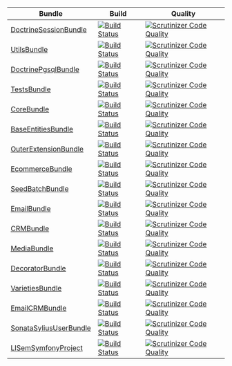 Bundle | Build | Quality |
------ | ----- | ------- |
[DoctrineSessionBundle](https://github.com/blast-project/DoctrineSessionBundle) | [![Build Status](https://scrutinizer-ci.com/g/blast-project/DoctrineSessionBundle/badges/build.png?b=master)](https://scrutinizer-ci.com/g/blast-project/DoctrineSessionBundle/build-status/master) | [![Scrutinizer Code Quality](https://scrutinizer-ci.com/g/blast-project/DoctrineSessionBundle/badges/quality-score.png?b=master)](https://scrutinizer-ci.com/g/blast-project/DoctrineSessionBundle/?branch=master) |
[UtilsBundle](https://github.com/blast-project/UtilsBundle) | [![Build Status](https://scrutinizer-ci.com/g/blast-project/UtilsBundle/badges/build.png?b=master)](https://scrutinizer-ci.com/g/blast-project/UtilsBundle/build-status/master) | [![Scrutinizer Code Quality](https://scrutinizer-ci.com/g/blast-project/UtilsBundle/badges/quality-score.png?b=master)](https://scrutinizer-ci.com/g/blast-project/UtilsBundle/?branch=master) |
[DoctrinePgsqlBundle](https://github.com/blast-project/DoctrinePgsqlBundle) | [![Build Status](https://scrutinizer-ci.com/g/blast-project/DoctrinePgsqlBundle/badges/build.png?b=master)](https://scrutinizer-ci.com/g/blast-project/DoctrinePgsqlBundle/build-status/master) | [![Scrutinizer Code Quality](https://scrutinizer-ci.com/g/blast-project/DoctrinePgsqlBundle/badges/quality-score.png?b=master)](https://scrutinizer-ci.com/g/blast-project/DoctrinePgsqlBundle/?branch=master) |
[TestsBundle](https://github.com/blast-project/TestsBundle) | [![Build Status](https://scrutinizer-ci.com/g/blast-project/TestsBundle/badges/build.png?b=master)](https://scrutinizer-ci.com/g/blast-project/TestsBundle/build-status/master) | [![Scrutinizer Code Quality](https://scrutinizer-ci.com/g/blast-project/TestsBundle/badges/quality-score.png?b=master)](https://scrutinizer-ci.com/g/blast-project/TestsBundle/?branch=master) |
[CoreBundle](https://github.com/blast-project/CoreBundle) | [![Build Status](https://scrutinizer-ci.com/g/blast-project/CoreBundle/badges/build.png?b=master)](https://scrutinizer-ci.com/g/blast-project/CoreBundle/build-status/master) | [![Scrutinizer Code Quality](https://scrutinizer-ci.com/g/blast-project/CoreBundle/badges/quality-score.png?b=master)](https://scrutinizer-ci.com/g/blast-project/CoreBundle/?branch=master) |
[BaseEntitiesBundle](https://github.com/blast-project/BaseEntitiesBundle) | [![Build Status](https://scrutinizer-ci.com/g/blast-project/BaseEntitiesBundle/badges/build.png?b=master)](https://scrutinizer-ci.com/g/blast-project/BaseEntitiesBundle/build-status/master) | [![Scrutinizer Code Quality](https://scrutinizer-ci.com/g/blast-project/BaseEntitiesBundle/badges/quality-score.png?b=master)](https://scrutinizer-ci.com/g/blast-project/BaseEntitiesBundle/?branch=master) |
[OuterExtensionBundle](https://github.com/blast-project/OuterExtensionBundle) | [![Build Status](https://scrutinizer-ci.com/g/blast-project/OuterExtensionBundle/badges/build.png?b=master)](https://scrutinizer-ci.com/g/blast-project/OuterExtensionBundle/build-status/master) | [![Scrutinizer Code Quality](https://scrutinizer-ci.com/g/blast-project/OuterExtensionBundle/badges/quality-score.png?b=master)](https://scrutinizer-ci.com/g/blast-project/OuterExtensionBundle/?branch=master) |
[EcommerceBundle](https://github.com/libre-informatique/EcommerceBundle) | [![Build Status](https://scrutinizer-ci.com/g/libre-informatique/EcommerceBundle/badges/build.png?b=master)](https://scrutinizer-ci.com/g/libre-informatique/EcommerceBundle/build-status/master) | [![Scrutinizer Code Quality](https://scrutinizer-ci.com/g/libre-informatique/EcommerceBundle/badges/quality-score.png?b=master)](https://scrutinizer-ci.com/g/libre-informatique/EcommerceBundle/?branch=master) |
[SeedBatchBundle](https://github.com/libre-informatique/SeedBatchBundle) | [![Build Status](https://scrutinizer-ci.com/g/libre-informatique/SeedBatchBundle/badges/build.png?b=master)](https://scrutinizer-ci.com/g/libre-informatique/SeedBatchBundle/build-status/master) | [![Scrutinizer Code Quality](https://scrutinizer-ci.com/g/libre-informatique/SeedBatchBundle/badges/quality-score.png?b=master)](https://scrutinizer-ci.com/g/libre-informatique/SeedBatchBundle/?branch=master) |
[EmailBundle](https://github.com/libre-informatique/EmailBundle) | [![Build Status](https://scrutinizer-ci.com/g/libre-informatique/EmailBundle/badges/build.png?b=master)](https://scrutinizer-ci.com/g/libre-informatique/EmailBundle/build-status/master) | [![Scrutinizer Code Quality](https://scrutinizer-ci.com/g/libre-informatique/EmailBundle/badges/quality-score.png?b=master)](https://scrutinizer-ci.com/g/libre-informatique/EmailBundle/?branch=master) |
[CRMBundle](https://github.com/libre-informatique/CRMBundle) | [![Build Status](https://scrutinizer-ci.com/g/libre-informatique/CRMBundle/badges/build.png?b=master)](https://scrutinizer-ci.com/g/libre-informatique/CRMBundle/build-status/master) | [![Scrutinizer Code Quality](https://scrutinizer-ci.com/g/libre-informatique/CRMBundle/badges/quality-score.png?b=master)](https://scrutinizer-ci.com/g/libre-informatique/CRMBundle/?branch=master) |
[MediaBundle](https://github.com/libre-informatique/MediaBundle) | [![Build Status](https://scrutinizer-ci.com/g/libre-informatique/MediaBundle/badges/build.png?b=master)](https://scrutinizer-ci.com/g/libre-informatique/MediaBundle/build-status/master) | [![Scrutinizer Code Quality](https://scrutinizer-ci.com/g/libre-informatique/MediaBundle/badges/quality-score.png?b=master)](https://scrutinizer-ci.com/g/libre-informatique/MediaBundle/?branch=master) |
[DecoratorBundle](https://github.com/libre-informatique/DecoratorBundle) | [![Build Status](https://scrutinizer-ci.com/g/libre-informatique/DecoratorBundle/badges/build.png?b=master)](https://scrutinizer-ci.com/g/libre-informatique/DecoratorBundle/build-status/master) | [![Scrutinizer Code Quality](https://scrutinizer-ci.com/g/libre-informatique/DecoratorBundle/badges/quality-score.png?b=master)](https://scrutinizer-ci.com/g/libre-informatique/DecoratorBundle/?branch=master) |
[VarietiesBundle](https://github.com/libre-informatique/VarietiesBundle) | [![Build Status](https://scrutinizer-ci.com/g/libre-informatique/VarietiesBundle/badges/build.png?b=master)](https://scrutinizer-ci.com/g/libre-informatique/VarietiesBundle/build-status/master) | [![Scrutinizer Code Quality](https://scrutinizer-ci.com/g/libre-informatique/VarietiesBundle/badges/quality-score.png?b=master)](https://scrutinizer-ci.com/g/libre-informatique/VarietiesBundle/?branch=master) |
[EmailCRMBundle](https://github.com/libre-informatique/EmailCRMBundle) | [![Build Status](https://scrutinizer-ci.com/g/libre-informatique/EmailCRMBundle/badges/build.png?b=master)](https://scrutinizer-ci.com/g/libre-informatique/EmailCRMBundle/build-status/master) | [![Scrutinizer Code Quality](https://scrutinizer-ci.com/g/libre-informatique/EmailCRMBundle/badges/quality-score.png?b=master)](https://scrutinizer-ci.com/g/libre-informatique/EmailCRMBundle/?branch=master) |
[SonataSyliusUserBundle](https://github.com/libre-informatique/SonataSyliusUserBundle) | [![Build Status](https://scrutinizer-ci.com/g/libre-informatique/SonataSyliusUserBundle/badges/build.png?b=master)](https://scrutinizer-ci.com/g/libre-informatique/SonataSyliusUserBundle/build-status/master) | [![Scrutinizer Code Quality](https://scrutinizer-ci.com/g/libre-informatique/SonataSyliusUserBundle/badges/quality-score.png?b=master)](https://scrutinizer-ci.com/g/libre-informatique/SonataSyliusUserBundle/?branch=master) |
[LISemSymfonyProject](https://github.com/libre-informatique/LISemSymfonyProject) | [![Build Status](https://scrutinizer-ci.com/g/libre-informatique/LISemSymfonyProject/badges/build.png?b=master)](https://scrutinizer-ci.com/g/libre-informatique/LISemSymfonyProject/build-status/master) | [![Scrutinizer Code Quality](https://scrutinizer-ci.com/g/libre-informatique/LISemSymfonyProject/badges/quality-score.png?b=master)](https://scrutinizer-ci.com/g/libre-informatique/LISemSymfonyProject/?branch=master) |
